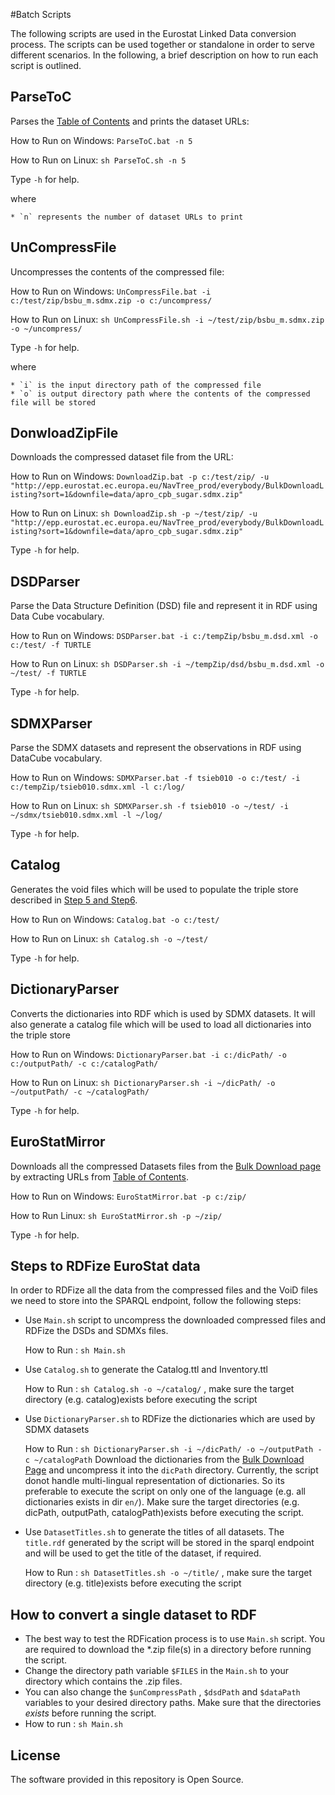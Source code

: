 #Batch Scripts

The following scripts are used in the Eurostat Linked Data conversion process. The scripts can be used together or standalone in order to serve different scenarios. In the following, a brief description on how to run each script is outlined.

## ParseToC
Parses the [Table of Contents](http://epp.eurostat.ec.europa.eu/NavTree_prod/everybody/BulkDownloadListing?sort=1&amp;file=table_of_contents.xml "Bulk Download") and prints the dataset URLs:

How to Run on Windows: `ParseToC.bat -n 5`

How to Run on Linux: `sh ParseToC.sh -n 5`

Type `-h` for help.

where 
	
	* `n` represents the number of dataset URLs to print

## UnCompressFile
Uncompresses the contents of the compressed file:

How to Run on Windows: `UnCompressFile.bat -i c:/test/zip/bsbu_m.sdmx.zip -o c:/uncompress/`

How to Run on Linux: `sh UnCompressFile.sh -i ~/test/zip/bsbu_m.sdmx.zip -o ~/uncompress/`

Type `-h` for help.

where 
	
	* `i` is the input directory path of the compressed file
	* `o` is output directory path where the contents of the compressed file will be stored

## DonwloadZipFile
Downloads the compressed dataset file from the URL:

How to Run on Windows: `DownloadZip.bat -p c:/test/zip/ -u "http://epp.eurostat.ec.europa.eu/NavTree_prod/everybody/BulkDownloadListing?sort=1&downfile=data/apro_cpb_sugar.sdmx.zip"`

How to Run on Linux: `sh DownloadZip.sh -p ~/test/zip/ -u "http://epp.eurostat.ec.europa.eu/NavTree_prod/everybody/BulkDownloadListing?sort=1&downfile=data/apro_cpb_sugar.sdmx.zip"`

Type `-h` for help.

## DSDParser
Parse the Data Structure Definition (DSD) file and represent it in RDF using Data Cube vocabulary.

How to Run on Windows: `DSDParser.bat -i c:/tempZip/bsbu_m.dsd.xml -o c:/test/ -f TURTLE`

How to Run on Linux: `sh DSDParser.sh -i ~/tempZip/dsd/bsbu_m.dsd.xml -o ~/test/ -f TURTLE`

Type `-h` for help.

## SDMXParser
Parse the SDMX datasets and represent the observations in RDF using DataCube vocabulary.

How to Run on Windows: `SDMXParser.bat -f tsieb010 -o c:/test/ -i c:/tempZip/tsieb010.sdmx.xml -l c:/log/`

How to Run on Linux: `sh SDMXParser.sh -f tsieb010 -o ~/test/ -i ~/sdmx/tsieb010.sdmx.xml -l ~/log/`

Type `-h` for help.

## Catalog
Generates the void files which will be used to populate the triple store described in [Step 5 and Step6](https://github.com/LATC/EU-data-cloud/blob/master/institutions/Eurostat/design/workflow.md).

How to Run on Windows: `Catalog.bat -o c:/test/`

How to Run on Linux: `sh Catalog.sh -o ~/test/`

Type `-h` for help.

## DictionaryParser
Converts the dictionaries into RDF which is used by SDMX datasets. It will also generate a catalog file which will be used to load all dictionaries into the triple store

How to Run on Windows: `DictionaryParser.bat -i c:/dicPath/ -o c:/outputPath/ -c c:/catalogPath/`

How to Run on Linux: `sh DictionaryParser.sh -i ~/dicPath/ -o ~/outputPath/ -c ~/catalogPath/`

Type `-h` for help.

## EuroStatMirror
Downloads all the compressed Datasets files from the [Bulk Download page](http://epp.eurostat.ec.europa.eu/NavTree_prod/everybody/BulkDownloadListing) by extracting URLs from [Table of Contents](http://epp.eurostat.ec.europa.eu/NavTree_prod/everybody/BulkDownloadListing?sort=1&amp;file=table_of_contents.xml "Bulk Download").

How to Run on Windows: `EuroStatMirror.bat -p c:/zip/`

How to Run Linux: `sh EuroStatMirror.sh -p ~/zip/`

Type `-h` for help.

## Steps to RDFize EuroStat data
In order to RDFize all the data from the compressed files and the VoiD files we need to store into the SPARQL endpoint, follow the following steps:

* Use `Main.sh` script to uncompress the downloaded compressed files and RDFize the DSDs and SDMXs files.
	
	How to Run : `sh Main.sh`
* Use `Catalog.sh` to generate the Catalog.ttl and Inventory.ttl
	
	How to Run : `sh Catalog.sh -o ~/catalog/` , make sure the target directory (e.g. catalog)exists before executing the script
* Use `DictionaryParser.sh` to RDFize the dictionaries which are used by SDMX datasets
	
	How to Run : `sh DictionaryParser.sh -i ~/dicPath/ -o ~/outputPath -c ~/catalogPath` 
	Download the dictionaries from the [Bulk Download Page](http://epp.eurostat.ec.europa.eu/NavTree_prod/everybody/BulkDownloadListing?sort=1&file=dic%2Fall_dic.zip) and uncompress it into the `dicPath` directory. Currently, the script donot handle multi-lingual representation of dictionaries. So its preferable to execute the script on only one of the language (e.g. all dictionaries exists in dir `en/`).
	Make sure the target directories (e.g. dicPath, outputPath, catalogPath)exists before executing the script.
* Use `DatasetTitles.sh` to generate the titles of all datasets. The `title.rdf` generated by the script will be stored in the sparql endpoint and will be used to get the title of the dataset, if required.

	How to Run : `sh DatasetTitles.sh -o ~/title/` , make sure the target directory (e.g. title)exists before executing the script

## How to convert a single dataset to RDF
* The best way to test the RDFication process is to use `Main.sh` script. You are required to download the *.zip file(s) in a directory before running the script. 
* Change the directory path variable `$FILES` in the `Main.sh` to your directory which contains the .zip files.
* You can also change the `$unCompressPath` , `$dsdPath` and `$dataPath` variables to your desired directory paths. Make sure that the directories *exists* before running the script.
* How to run : `sh Main.sh`

## License

The software provided in this repository is Open Source.